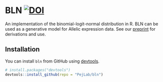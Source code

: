 # BLN  [![DOI](https://zenodo.org/badge/183066057.svg)](https://zenodo.org/badge/latestdoi/183066057)


An implementation of the binomial-logit-normal distribution in R. BLN can be used as a generative model for Allelic expression data. See our [preprint](https://www.biorxiv.org/content/biorxiv/early/2019/05/09/632794.full.pdf) for derivations and use.

## Installation

You can install `bln` from GitHub using [devtools](https://www.rstudio.com/products/rpackages/devtools/).

``` r
# install.packages("devtools")
devtools::install_github(repo = "PejLab/bln")
```
